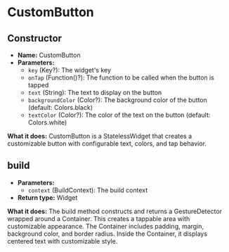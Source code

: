 # **CustomButton**

## **Constructor**
- **Name:** CustomButton
- **Parameters:**
  - `key` (Key?): The widget's key
  - `onTap` (Function()?): The function to be called when the button is tapped
  - `text` (String): The text to display on the button
  - `backgroundColor` (Color?): The background color of the button (default: Colors.black)
  - `textColor` (Color?): The color of the text on the button (default: Colors.white)

**What it does:**
CustomButton is a StatelessWidget that creates a customizable button with configurable text, colors, and tap behavior.

## **build**
- **Parameters:**
  - `context` (BuildContext): The build context
- **Return type:** Widget

**What it does:**
The build method constructs and returns a GestureDetector wrapped around a Container. This creates a tappable area with customizable appearance. The Container includes padding, margin, background color, and border radius. Inside the Container, it displays centered text with customizable style.

